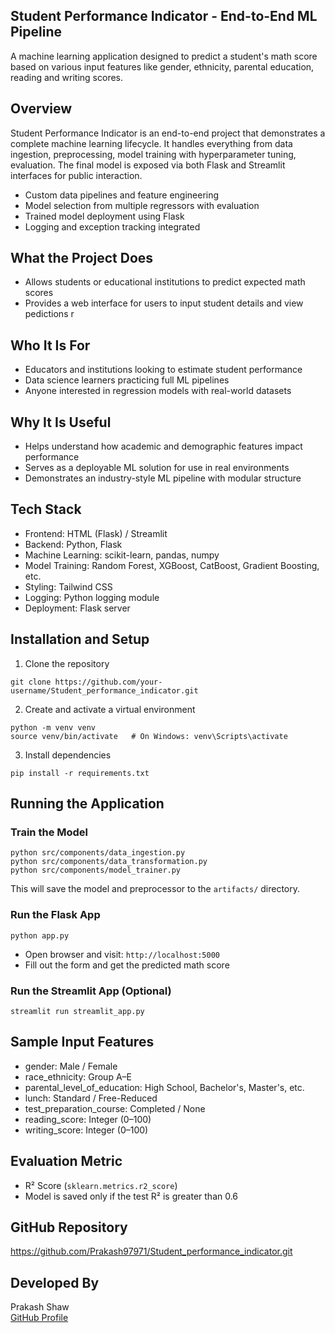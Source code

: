 ## Student Performance Indicator - End-to-End ML Pipeline

A machine learning application designed to predict a student's math score based on various input features like gender, ethnicity, parental education, reading and writing scores.

## Overview

Student Performance Indicator is an end-to-end project that demonstrates a complete machine learning lifecycle. It handles everything from data ingestion, preprocessing, model training with hyperparameter tuning, evaluation. The final model is exposed via both Flask and Streamlit interfaces for public interaction.

- Custom data pipelines and feature engineering
- Model selection from multiple regressors with evaluation
- Trained model deployment using Flask 
- Logging and exception tracking integrated

## What the Project Does

- Allows students or educational institutions to predict expected math scores
- Provides a web interface for users to input student details and view pedictions
r
## Who It Is For

- Educators and institutions looking to estimate student performance
- Data science learners practicing full ML pipelines
- Anyone interested in regression models with real-world datasets

## Why It Is Useful

- Helps understand how academic and demographic features impact performance
- Serves as a deployable ML solution for use in real environments
- Demonstrates an industry-style ML pipeline with modular structure

## Tech Stack

- Frontend: HTML (Flask) / Streamlit
- Backend: Python, Flask
- Machine Learning: scikit-learn, pandas, numpy
- Model Training: Random Forest, XGBoost, CatBoost, Gradient Boosting, etc.
- Styling: Tailwind CSS 
- Logging: Python logging module
- Deployment: Flask server

## Installation and Setup

1. Clone the repository

```
git clone https://github.com/your-username/Student_performance_indicator.git
```

2. Create and activate a virtual environment

```
python -m venv venv
source venv/bin/activate   # On Windows: venv\Scripts\activate
```

3. Install dependencies

```
pip install -r requirements.txt
```

## Running the Application

### Train the Model

```
python src/components/data_ingestion.py
python src/components/data_transformation.py
python src/components/model_trainer.py
```

This will save the model and preprocessor to the `artifacts/` directory.

### Run the Flask App

```
python app.py
```

- Open browser and visit: `http://localhost:5000`
- Fill out the form and get the predicted math score

### Run the Streamlit App (Optional)

```
streamlit run streamlit_app.py
```

## Sample Input Features

- gender: Male / Female
- race_ethnicity: Group A–E
- parental_level_of_education: High School, Bachelor's, Master's, etc.
- lunch: Standard / Free-Reduced
- test_preparation_course: Completed / None
- reading_score: Integer (0–100)
- writing_score: Integer (0–100)

## Evaluation Metric

- R² Score (`sklearn.metrics.r2_score`)
- Model is saved only if the test R² is greater than 0.6


## GitHub Repository

https://github.com/Prakash97971/Student_performance_indicator.git

## Developed By

Prakash Shaw  
[GitHub Profile](https://github.com/Prakash97971)